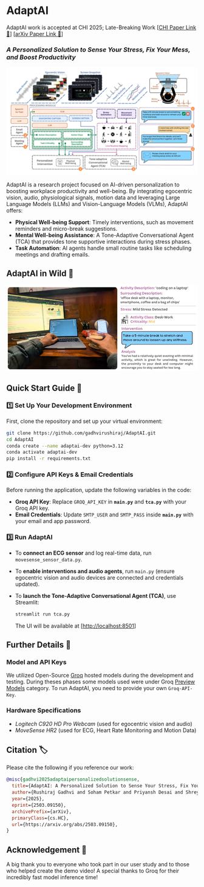# AdaptAI

AdaptAI work is accepted at CHI 2025; Late-Breaking Work [[CHI Paper Link 🔗](https://programs.sigchi.org/chi/2025/program/content/19444)] [[arXiv Paper Link 🔗](https://arxiv.org/abs/2503.09150)]

### **_A Personalized Solution to Sense Your Stress, Fix Your Mess, and Boost Productivity_**

![](./assets/adaptai-arch.png)

AdaptAI is a research project focused on AI-driven personalization to boosting workplace productivity and well-being. By integrating egocentric vision, audio, physiological signals, motion data and leveraging Large Language Models (LLMs) and Vision-Language Models (VLMs), AdaptAI offers:

- **Physical Well-being Support**: Timely interventions, such as movement reminders and micro-break suggestions.
- **Mental Well-being Assistance**: A Tone-Adaptive Conversational Agent (TCA) that provides tone supportive interactions during stress phases.
- **Task Automation**: AI agents handle small routine tasks like scheduling meetings and drafting emails.

## AdaptAI in Wild 🎯

<p align="center">
  <img src="./assets/adaptai-inwild.png" alt="AdaptAI example in wild" width="600"/>
</p>
 

## Quick Start Guide 🚀 

### 1️⃣ Set Up Your Development Environment  

First, clone the repository and set up your virtual environment:  

```sh
git clone https://github.com/gadhvirushiraj/AdaptAI.git
cd AdaptAI
conda create --name adaptai-dev python=3.12
conda activate adaptai-dev
pip install -r requirements.txt
```

### 2️⃣ Configure API Keys & Email Credentials  

Before running the application, update the following variables in the code:  

- **Groq API Key**: Replace `GROQ_API_KEY` in **`main.py`** and **`tca.py`** with your Groq API key.  
- **Email Credentials**: Update `SMTP_USER` and `SMTP_PASS` inside **`main.py`** with your email and app password.  

### 3️⃣ Run AdaptAI  

- To **connect an ECG sensor** and log real-time data, run `movesense_sensor_data.py`.  
- To **enable interventions and audio agents**, run `main.py` (ensure egocentric vision and audio devices are connected and credentials updated).  
- To **launch the Tone-Adaptive Conversational Agent (TCA)**, use Streamlit:  

  ```sh
  streamlit run tca.py
  ```

  The UI will be available at [[http://localhost:8501](http://localhost:8501)]
  
## Further Details 📖

### Model and API Keys

We utilized Open-Source [Groq](https://groq.com/) hosted models during the development and testing. During theses phases some models used were under Groq [Preview Models](https://console.groq.com/docs/models#preview-models) category. To run AdaptAI, you need to provide your own `Groq-API-Key`.

### Hardware Specifications

- _Logitech C920 HD Pro Webcam_ (used for egocentric vision and audio)
- _MoveSense HR2_ (used for ECG, Heart Rate Monitoring and Motion Data)

## Citation 🏷️

Please cite the following if you reference our work:

```bibtex
@misc{gadhvi2025adaptaipersonalizedsolutionsense,
  title={AdaptAI: A Personalized Solution to Sense Your Stress, Fix Your Mess, and Boost Productivity},
  author={Rushiraj Gadhvi and Soham Petkar and Priyansh Desai and Shreyas Ramachandran and Siddharth Siddharth},
  year={2025},
  eprint={2503.09150},
  archivePrefix={arXiv},
  primaryClass={cs.HC},
  url={https://arxiv.org/abs/2503.09150},
}
```

## Acknowledgement 🤝

A big thank you to everyone who took part in our user study and to those who helped create the demo video! A special thanks to Groq for their incredibly fast model inference time!

